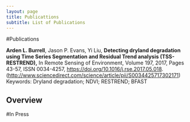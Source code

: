 ```yaml
---
layout: page
title: Publicattions 
subtitle: List of Publications 
---
```


#Publications

**Arden L. Burrell**, Jason P. Evans, Yi Liu, **Detecting dryland degradation using Time Series Segmentation and Residual Trend analysis (TSS-RESTREND),** In Remote Sensing of Environment, Volume 197, 2017, Pages 43-57, ISSN 0034-4257, https://doi.org/10.1016/j.rse.2017.05.018. (http://www.sciencedirect.com/science/article/pii/S0034425717302171)
Keywords: Dryland degradation; NDVI; RESTREND; BFAST

## Overview 
#In Press 

